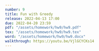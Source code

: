```yaml
---
number: 9
title: Fun with Greedy
release: 2022-04-13 17:00
due: 2022-04-20 23:59
pdf: "/assets/homework/hw9/hw9.pdf"
tex: "/assets/homework/hw9/hw9.tex"
word: "/assets/homework/hw9/hw9.docx"
walkthrough: https://youtu.be/VjlGCYCKs14
---
```

